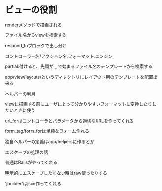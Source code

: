 # ビューの役割

renderメソッドで描画される

ファイル名からviewを検索する

respond_toブロックで出し分け

コントローラー名/アクション名.フォーマット.エンジン

partial:付けると、先頭が _ で始まるファイル名のテンプレートから検索する

app/view/layouts/というディレクトリにレイアウト用のテンプレートを配置出来る

ヘルパーの利用

viewに描画する前にユーザにとって分かりやすいフォーマットに変換したりしたいときに使う

url_forはコントローラとパラメータから適切なURLを作ってくれる

form_tag/form_forは単純なフォーム作れる

独自ヘルパーの定義はapp/helpersに作るとか

エスケープの処理の話

普通はRailsがやってくれる

明示的にエスケープしたくない時はraw使ったりする

'jbuilder'はjson作ってくれる


